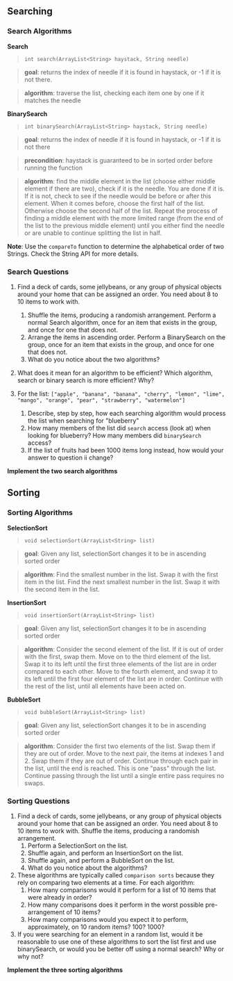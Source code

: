## Searching

### Search Algorithms

**Search**

> `int search(ArrayList<String> haystack, String needle)`

> **goal**: returns the index of needle if it is found in haystack, or -1 if it is not there.

> **algorithm**: traverse the list, checking each item one by one if it matches the needle

**BinarySearch**

> `int binarySearch(ArrayList<String> haystack, String needle)`

> **goal**: returns the index of needle if it is found in haystack, or -1 if it is not there

> **precondition**: haystack is guaranteed to be in sorted order before running the function

> **algorithm**: find the middle element in the list (choose either middle element if there are two), check if it is the needle. You are done if it is. If it is not, check to see if the needle would be before or after this element. When it comes before, choose the first half of the list. Otherwise choose the second half of the list. Repeat the process of finding a middle element with the more limited range (from the end of the list to the previous middle element) until you either find the needle or are unable to continue splitting the list in half.
    
**Note**: Use the `compareTo` function to determine the alphabetical order of two Strings. Check the String API for more details.

### Search Questions

1. Find a deck of cards, some jellybeans, or any group of physical objects around your home that can be assigned an order. You need about 8 to 10 items to work with.
    1. Shuffle the items, producing a randomish arrangement. Perform a normal Search algorithm, once for an item that exists in the group, and once for one that does not.
    2. Arrange the items in ascending order. Perform a BinarySearch on the group, once for an item that exists in the group, and once for one that does not.
    3. What do you notice about the two algorithms?
    
2. What does it mean for an algorithm to be efficient? Which algorithm, search or binary search is more efficient? Why?
3. For the list: `["apple", "banana", "banana", "cherry", "lemon", "lime", "mango", "orange", "pear", "strawberry", "watermelon"]`
    1. Describe, step by step, how each searching algorithm would process the list when searching for "blueberry"
    2. How many members of the list did `search` access (look at) when looking for blueberry? How many members did `binarySearch` access?
    3. If the list of fruits had been 1000 items long instead, how would your answer to question ii change?
  
**Implement the two search algorithms**

## Sorting

### Sorting Algorithms

**SelectionSort**

> `void selectionSort(ArrayList<String> list)`

> **goal**: Given any list, selectionSort changes it to be in ascending sorted order

> **algorithm**: Find the smallest number in the list. Swap it with the first item in the list. Find the next smallest number in the list. Swap it with the second item in the list.

**InsertionSort**

> `void insertionSort(ArrayList<String> list)`

> **goal**: Given any list, selectionSort changes it to be in ascending sorted order

> **algorithm**: Consider the second element of the list. If it is out of order with the first, swap them. Move on to the third element of the list. Swap it to its left until the first three elements of the list are in order compared to each other. Move to the fourth element, and swap it to its left until the first four element of the list are in order. Continue with the rest of the list, until all elements have been acted on.

**BubbleSort**

> `void bubbleSort(ArrayList<String> list)`

> **goal**: Given any list, selectionSort changes it to be in ascending sorted order

> **algorithm**: Consider the first two elements of the list. Swap them if they are out of order. Move to the next pair, the items at indexes 1 and 2. Swap them if they are out of order. Continue through each pair in the list, until the end is reached. This is one "pass" through the list. Continue passing through the list until a single entire pass requires no swaps.

### Sorting Questions

1. Find a deck of cards, some jellybeans, or any group of physical objects around your home that can be assigned an order. You need about 8 to 10 items to work with. Shuffle the items, producing a randomish arrangement.
    1. Perform a SelectionSort on the list.
    2. Shuffle again, and perform an InsertionSort on the list.
    3. Shuffle again, and perform a BubbleSort on the list.
    4. What do you notice about the algorithms?
2. These algorithms are typically called `comparison sorts` because they rely on comparing two elements at a time. For each algorithm:
    1. How many comparisons would it perform for a list of 10 items that were already in order?
    2. How many comparisons does it perform in the worst possible pre-arrangement of 10 items?
    3. How many comparisons would you expect it to perform, approximately, on 10 random items? 100? 1000?
3. If you were searching for an element in a random list, would it be reasonable to use one of these algorithms to sort the list first and use binarySearch, or would you be better off using a normal search? Why or why not?

**Implement the three sorting algorithms**
